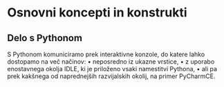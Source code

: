 # Osnovni koncepti in konstrukti

## Delo s Pythonom

S Pythonom komuniciramo prek interaktivne konzole, do katere lahko
dostopamo na več načinov:
• neposredno iz ukazne vrstice,
• z uporabo enostavnega okolja IDLE, ki je priloženo vsaki namestitvi
  Pythona,
• ali pa prek kakšnega od naprednejših razvijalskih okolij, na primer
PyCharmCE.
